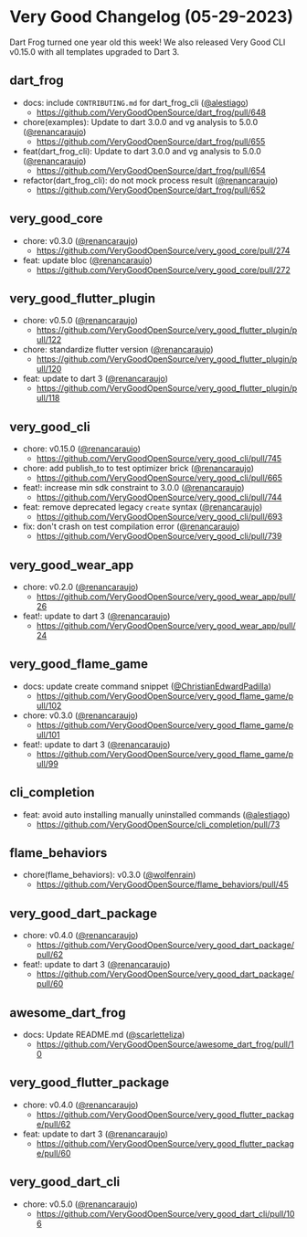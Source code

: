 # Very Good Changelog (05-29-2023)

Dart Frog turned one year old this week! We also released Very Good CLI v0.15.0 with all templates upgraded to Dart 3.

## dart_frog

- docs: include `CONTRIBUTING.md` for dart_frog_cli ([@alestiago](https://github.com/alestiago))
  - https://github.com/VeryGoodOpenSource/dart_frog/pull/648
- chore(examples): Update to dart 3.0.0 and vg analysis to 5.0.0 ([@renancaraujo](https://github.com/renancaraujo))
  - https://github.com/VeryGoodOpenSource/dart_frog/pull/655
- feat(dart_frog_cli): Update to dart 3.0.0 and vg analysis to 5.0.0 ([@renancaraujo](https://github.com/renancaraujo))
  - https://github.com/VeryGoodOpenSource/dart_frog/pull/654
- refactor(dart_frog_cli): do not mock process result ([@renancaraujo](https://github.com/renancaraujo))
  - https://github.com/VeryGoodOpenSource/dart_frog/pull/652

## very_good_core

- chore: v0.3.0 ([@renancaraujo](https://github.com/renancaraujo))
  - https://github.com/VeryGoodOpenSource/very_good_core/pull/274
- feat: update bloc ([@renancaraujo](https://github.com/renancaraujo))
  - https://github.com/VeryGoodOpenSource/very_good_core/pull/272

## very_good_flutter_plugin

- chore: v0.5.0 ([@renancaraujo](https://github.com/renancaraujo))
  - https://github.com/VeryGoodOpenSource/very_good_flutter_plugin/pull/122
- chore: standardize flutter version ([@renancaraujo](https://github.com/renancaraujo))
  - https://github.com/VeryGoodOpenSource/very_good_flutter_plugin/pull/120
- feat: update to dart 3 ([@renancaraujo](https://github.com/renancaraujo))
  - https://github.com/VeryGoodOpenSource/very_good_flutter_plugin/pull/118

## very_good_cli

- chore: v0.15.0 ([@renancaraujo](https://github.com/renancaraujo))
  - https://github.com/VeryGoodOpenSource/very_good_cli/pull/745
- chore: add publish_to to test optimizer brick ([@renancaraujo](https://github.com/renancaraujo))
  - https://github.com/VeryGoodOpenSource/very_good_cli/pull/665
- feat!: increase min sdk constraint to 3.0.0 ([@renancaraujo](https://github.com/renancaraujo))
  - https://github.com/VeryGoodOpenSource/very_good_cli/pull/744
- feat: remove deprecated legacy `create` syntax ([@renancaraujo](https://github.com/renancaraujo))
  - https://github.com/VeryGoodOpenSource/very_good_cli/pull/693
- fix: don't crash on test compilation error ([@renancaraujo](https://github.com/renancaraujo))
  - https://github.com/VeryGoodOpenSource/very_good_cli/pull/739

## very_good_wear_app

- chore: v0.2.0 ([@renancaraujo](https://github.com/renancaraujo))
  - https://github.com/VeryGoodOpenSource/very_good_wear_app/pull/26
- feat!: update to dart 3 ([@renancaraujo](https://github.com/renancaraujo))
  - https://github.com/VeryGoodOpenSource/very_good_wear_app/pull/24

## very_good_flame_game

- docs: update create command snippet ([@ChristianEdwardPadilla](https://github.com/ChristianEdwardPadilla))
  - https://github.com/VeryGoodOpenSource/very_good_flame_game/pull/102
- chore: v0.3.0 ([@renancaraujo](https://github.com/renancaraujo))
  - https://github.com/VeryGoodOpenSource/very_good_flame_game/pull/101
- feat!: update to dart 3 ([@renancaraujo](https://github.com/renancaraujo))
  - https://github.com/VeryGoodOpenSource/very_good_flame_game/pull/99

## cli_completion

- feat: avoid auto installing manually uninstalled commands ([@alestiago](https://github.com/alestiago))
  - https://github.com/VeryGoodOpenSource/cli_completion/pull/73

## flame_behaviors

- chore(flame_behaviors): v0.3.0 ([@wolfenrain](https://github.com/wolfenrain))
  - https://github.com/VeryGoodOpenSource/flame_behaviors/pull/45

## very_good_dart_package

- chore: v0.4.0 ([@renancaraujo](https://github.com/renancaraujo))
  - https://github.com/VeryGoodOpenSource/very_good_dart_package/pull/62
- feat!: update to dart 3 ([@renancaraujo](https://github.com/renancaraujo))
  - https://github.com/VeryGoodOpenSource/very_good_dart_package/pull/60

## awesome_dart_frog

- docs: Update README.md ([@scarletteliza](https://github.com/scarletteliza))
  - https://github.com/VeryGoodOpenSource/awesome_dart_frog/pull/10

## very_good_flutter_package

- chore: v0.4.0 ([@renancaraujo](https://github.com/renancaraujo))
  - https://github.com/VeryGoodOpenSource/very_good_flutter_package/pull/62
- feat: update to dart 3 ([@renancaraujo](https://github.com/renancaraujo))
  - https://github.com/VeryGoodOpenSource/very_good_flutter_package/pull/60

## very_good_dart_cli

- chore: v0.5.0 ([@renancaraujo](https://github.com/renancaraujo))
  - https://github.com/VeryGoodOpenSource/very_good_dart_cli/pull/106
